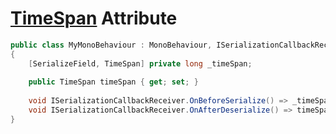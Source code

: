 # [TimeSpan](https://learn.microsoft.com/en-us/dotnet/api/system.timespan) Attribute

```csharp
public class MyMonoBehaviour : MonoBehaviour, ISerializationCallbackReceiver
{
	[SerializeField, TimeSpan] private long _timeSpan;
	
	public TimeSpan timeSpan { get; set; }
	
	void ISerializationCallbackReceiver.OnBeforeSerialize() => _timeSpan = timeSpan.Ticks;
	void ISerializationCallbackReceiver.OnAfterDeserialize() => timeSpan = new(_timeSpan);
}
```